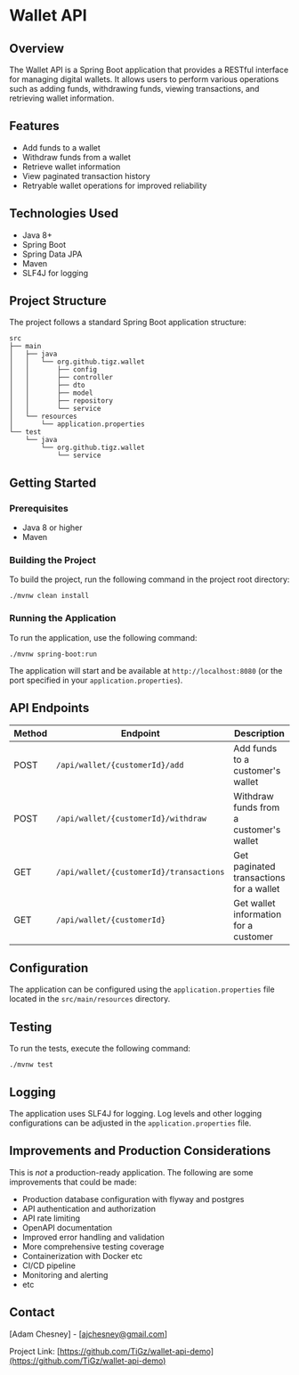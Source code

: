 # Wallet API

## Overview

The Wallet API is a Spring Boot application that provides a RESTful interface for managing digital wallets. It allows users to perform various operations such as adding funds, withdrawing funds, viewing transactions, and retrieving wallet information.

## Features

- Add funds to a wallet
- Withdraw funds from a wallet
- Retrieve wallet information
- View paginated transaction history
- Retryable wallet operations for improved reliability

## Technologies Used

- Java 8+
- Spring Boot
- Spring Data JPA
- Maven
- SLF4J for logging

## Project Structure

The project follows a standard Spring Boot application structure:

```
src
├── main
│   ├── java
│   │   └── org.github.tigz.wallet
│   │       ├── config
│   │       ├── controller
│   │       ├── dto
│   │       ├── model
│   │       ├── repository
│   │       └── service
│   └── resources
│       └── application.properties
└── test
    └── java
        └── org.github.tigz.wallet
            └── service
```

## Getting Started

### Prerequisites

- Java 8 or higher
- Maven

### Building the Project

To build the project, run the following command in the project root directory:

```
./mvnw clean install
```

### Running the Application

To run the application, use the following command:

```
./mvnw spring-boot:run
```

The application will start and be available at `http://localhost:8080` (or the port specified in your `application.properties`).

## API Endpoints

| Method | Endpoint                          | Description                                |
|--------|-----------------------------------|--------------------------------------------|
| POST   | `/api/wallet/{customerId}/add`    | Add funds to a customer's wallet           |
| POST   | `/api/wallet/{customerId}/withdraw`| Withdraw funds from a customer's wallet    |
| GET    | `/api/wallet/{customerId}/transactions` | Get paginated transactions for a wallet |
| GET    | `/api/wallet/{customerId}`        | Get wallet information for a customer      |

## Configuration

The application can be configured using the `application.properties` file located in the `src/main/resources` directory.

## Testing

To run the tests, execute the following command:

```
./mvnw test
```

## Logging

The application uses SLF4J for logging. Log levels and other logging configurations can be adjusted in the `application.properties` file.

## Improvements and Production Considerations

This is *not* a production-ready application. The following are some improvements that could be made:
* Production database configuration with flyway and postgres
* API authentication and authorization
* API rate limiting
* OpenAPI documentation
* Improved error handling and validation
* More comprehensive testing coverage
* Containerization with Docker etc
* CI/CD pipeline
* Monitoring and alerting
* etc

## Contact

[Adam Chesney] - [ajchesney@gmail.com]

Project Link: [https://github.com/TiGz/wallet-api-demo](https://github.com/TiGz/wallet-api-demo)